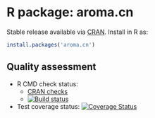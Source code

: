 # R package: aroma.cn

Stable release available via [CRAN](http://cran.r-project.org/package=aroma.cn).  Install in R as:

```r
install.packages('aroma.cn')
```

## Quality assessment

* R CMD check status:
  - <a href="http://cran.r-project.org/web/checks/check_results_aroma.cn.html">CRAN checks</a>
  - <a href="https://travis-ci.org/HenrikBengtsson/aroma.cn"><img
  src="https://travis-ci.org/HenrikBengtsson/aroma.cn.svg?branch=master"
  alt="Build status"></a>
* Test coverage status:
  <a href='https://coveralls.io/r/HenrikBengtsson/aroma.cn?branch=develop'><img src='https://coveralls.io/repos/HenrikBengtsson/aroma.cn/badge.png?branch=develop' alt='Coverage Status' /></a>
